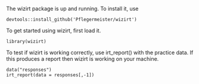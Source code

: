 The wizirt package is up and running. To install it, use

    devtools::install_github('Pflegermeister/wizirt')

To get started using wizirt, first load it.

    library(wizirt)

To test if wizirt is working correctly, use irt\_report() with the
practice data. If this produces a report then wizirt is working on your
machine.

    data("responses")
    irt_report(data = responses[,-1])
